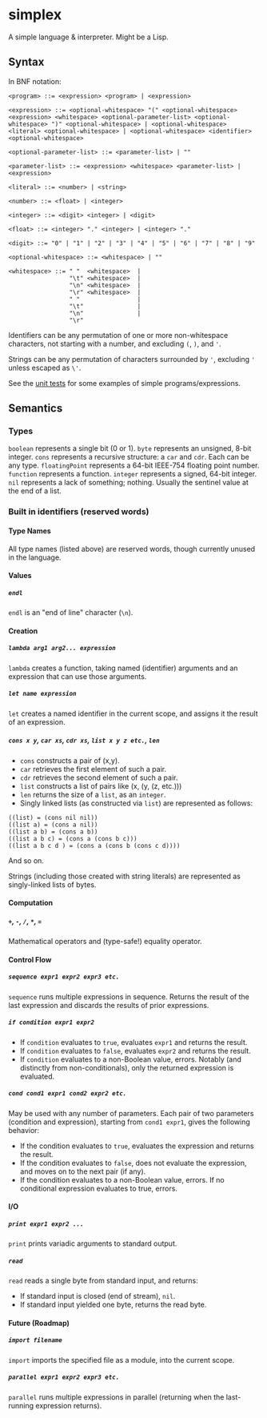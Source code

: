 # simplex
A simple language &amp; interpreter. Might be a Lisp.

## Syntax

In BNF notation:

```
<program> ::= <expression> <program> | <expression>

<expression> ::= <optional-whitespace> "(" <optional-whitespace> <expression> <whitespace> <optional-parameter-list> <optional-whitespace> ")" <optional-whitespace> | <optional-whitespace> <literal> <optional-whitespace> | <optional-whitespace> <identifier> <optional-whitespace>

<optional-parameter-list> ::= <parameter-list> | ""

<parameter-list> ::= <expression> <whitespace> <parameter-list> | <expression>

<literal> ::= <number> | <string>

<number> ::= <float> | <integer>

<integer> ::= <digit> <integer> | <digit>

<float> ::= <integer> "." <integer> | <integer> "."

<digit> ::= "0" | "1" | "2" | "3" | "4" | "5" | "6" | "7" | "8" | "9"

<optional-whitespace> ::= <whitespace> | ""

<whitespace> ::= " "  <whitespace>  |
                 "\t" <whitespace>  |
                 "\n" <whitespace>  |
                 "\r" <whitespace>  |
                 " "                |
                 "\t"               |
                 "\n"               |
                 "\r"
```

Identifiers can be any permutation of one or more non-whitespace characters, not starting with a number, and excluding `(`, `)`,  and `'`.

Strings can be any permutation of characters surrounded by `'`, excluding `'` unless escaped as `\'`.

See the [unit tests](test/evaluator.cpp) for some examples of simple programs/expressions.

## Semantics

### Types

`boolean` represents a single bit (0 or 1).
`byte` represents an unsigned, 8-bit integer.
`cons` represents a recursive structure: a `car` and `cdr`. Each can be any type.
`floatingPoint` represents a 64-bit IEEE-754 floating point number.
`function` represents a function.
`integer` represents a signed, 64-bit integer.
`nil` represents a lack of something; nothing. Usually the sentinel value at the end of a list.

### Built in identifiers (reserved words)

#### Type Names

All type names (listed above) are reserved words, though currently unused in the language.

#### Values

##### `endl`

`endl` is an "end of line" character (`\n`).

#### Creation

##### `lambda arg1 arg2... expression`

`lambda` creates a function, taking named (identifier) arguments and an expression that can use those arguments.

##### `let name expression`

`let` creates a named identifier in the current scope, and assigns it the result of an expression.

##### `cons x y`, `car xs`, `cdr xs`, `list x y z etc.`, `len`

* `cons` constructs a pair of (x,y).
* `car` retrieves the first element of such a pair.
* `cdr` retrieves the second element of such a pair.
* `list` constructs a list of pairs like (x, (y, (z, etc.)))
* `len` returns the size of a `list`, as an `integer`.
* Singly linked lists (as constructed via `list`) are represented as follows:

```
((list) = (cons nil nil))
((list a) = (cons a nil))
((list a b) = (cons a b))
((list a b c) = (cons a (cons b c)))
((list a b c d ) = (cons a (cons b (cons c d))))
```

And so on.

Strings (including those created with string literals) are represented as singly-linked lists of bytes.

#### Computation

##### `+`, `-`, `/`, `*`, `=`

Mathematical operators and (type-safe!) equality operator.

#### Control Flow

##### `sequence expr1 expr2 expr3 etc.`

`sequence` runs multiple expressions in sequence. Returns the result of the last expression and discards the results of prior expressions.

##### `if condition expr1 expr2`

* If `condition` evaluates to `true`, evaluates `expr1` and returns the result.
* If `condition` evaluates to `false`, evaluates `expr2` and returns the result.
* If `condition` evaluates to a non-Boolean value, errors.
Notably (and distinctly from non-conditionals), only the returned expression is evaluated.

##### `cond cond1 expr1 cond2 expr2 etc.`

May be used with any number of parameters.
Each pair of two parameters (condition and expression), starting from `cond1 expr1`, gives the following behavior:
* If the condition evaluates to `true`, evaluates the expression and returns the result.
* If the condition evaluates to `false`, does not evaluate the expression, and moves on to the next pair (if any).
* If the condition evaluates to a non-Boolean value, errors.
If no conditional expression evaluates to true, errors.

#### I/O

##### `print expr1 expr2 ...`

`print` prints variadic arguments to standard output.

##### `read`

`read` reads a single byte from standard input, and returns:
* If standard input is closed (end of stream), `nil`.
* If standard input yielded one byte, returns the read byte.

#### Future (Roadmap)

##### `import filename`

`import` imports the specified file as a module, into the current scope.

##### `parallel expr1 expr2 expr3 etc.`

`parallel` runs multiple expressions in parallel (returning when the last-running expression returns).
